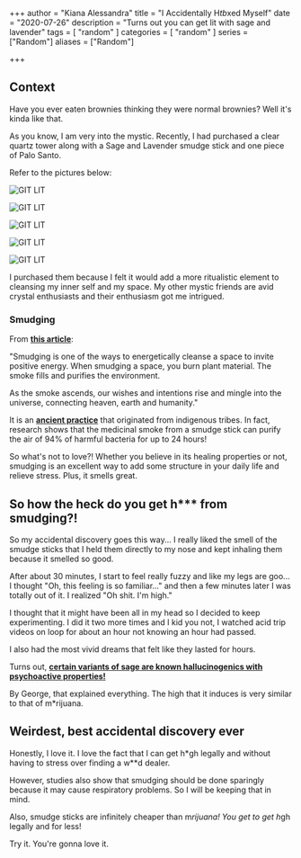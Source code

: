 +++
author = "Kiana Alessandra"
title = "I Accidentally H*tb*xed Myself"
date = "2020-07-26"
description = "Turns out you can get lit with sage and lavender"
tags = [
    "random"
]
categories = [
    "random"
]
series = ["Random"]
aliases = ["Random"]

+++

## Context

Have you ever eaten brownies thinking they were normal brownies? Well it's kinda like that.

As you know, I am very into the mystic. Recently, I had purchased a clear quartz tower along with a Sage and Lavender smudge stick and one piece of Palo Santo.

Refer to the pictures below:

![GIT LIT](/witchythings/lit2.jpg)

![GIT LIT](/witchythings/lit5.jpg)

![GIT LIT](/witchythings/lit1.jpg)

![GIT LIT](/witchythings/lit3.jpg)

![GIT LIT](/witchythings/lit4.jpg)

I purchased them because I felt it would add a more ritualistic element to cleansing my inner self and my space. My other mystic friends are avid crystal enthusiasts and their enthusiasm got me intrigued.

### Smudging

From **[this article](https://www.thespruce.com/how-to-smudge-your-house-1274692#:~:text=Smudging%20is%20one%20of%20the,connecting%20heaven%2C%20earth%20and%20humanity.)**:

"Smudging is one of the ways to energetically cleanse a space to invite positive energy. When smudging a space, you burn plant material. The smoke fills and purifies the environment.

As the smoke ascends, our wishes and intentions rise and mingle into the universe, connecting heaven, earth and humanity."

It is an **[ancient practice](https://www.ancient-origins.net/history-ancient-traditions/ancient-art-smudging-0010975)** that originated from indigenous tribes. In fact, research shows that the medicinal smoke from a smudge stick can purify the air of 94% of harmful bacteria for up to 24 hours!

So what's not to love?! Whether you believe in its healing properties or not, smudging is an excellent way to add some structure in your daily life and relieve stress. Plus, it smells great.

## So how the heck do you get h*** from smudging?!

So my accidental discovery goes this way... I really liked the smell of the smudge sticks that I held them directly to my nose and kept inhaling them because it smelled so good. 

After about 30 minutes, I start to feel really fuzzy and like my legs are goo... I thought "Oh, this feeling is so familiar..." and then a few minutes later I was totally out of it. I realized "Oh shit. I'm high."

I thought that it might have been all in my head so I decided to keep experimenting. I did it two more times and I kid you not, I watched acid trip videos on loop for about an hour not knowing an hour had passed.

I also had the most vivid dreams that felt like they lasted for hours. 

Turns out, **[certain variants of sage are known hallucinogenics with psychoactive properties!](https://www.wired.com/2007/08/how-hallucinoge/)**

By George, that explained everything. The high that it induces is very similar to that of m*rijuana. 

## Weirdest, best accidental discovery ever

Honestly, I love it. I love the fact that I can get h*gh legally and without having to stress over finding a w**d dealer. 

However, studies also show that smudging should be done sparingly because it may cause respiratory problems. So I will be keeping that in mind. 

Also, smudge sticks are infinitely cheaper than m*rijuana! You get to get h*gh legally and for less!

Try it. You're gonna love it.